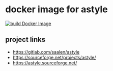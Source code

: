 # docker image for astyle

[![build Docker Image](https://github.com/m-tmatma/docker-astyle/actions/workflows/docker-image.yml/badge.svg)](https://github.com/m-tmatma/docker-astyle/actions/workflows/docker-image.yml)

## project links

- https://gitlab.com/saalen/astyle
- https://sourceforge.net/projects/astyle/
- https://astyle.sourceforge.net/
